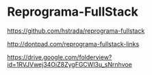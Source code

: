 # Reprograma-FullStack

https://github.com/hstrada/reprograma-fullstack

http://dontpad.com/reprograma-fullstack-links

https://drive.google.com/folderview?id=1RVJVwej34OiZ8ZygFGCWl3u_sNrnhvoe
